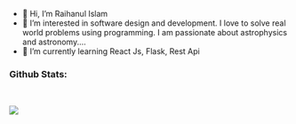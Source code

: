 - 👋 Hi, I’m Raihanul Islam
- 👀 I’m interested in software design and development. I love to solve real world problems using programming. I am passionate about astrophysics and astronomy....
- 🌱 I’m currently learning React Js, Flask, Rest Api 

### Github Stats:

<br>

<p align = "left">
  <img src = "https://github-readme-stats.vercel.app/api?username=raihanul94-cse&show_icons=true&count_private=true&theme=prussian&line_height=32">
</p>

<!---
raihanul94-cse/raihanul94-cse is a ✨ special ✨ repository because its `README.md` (this file) appears on your GitHub profile.
You can click the Preview link to take a look at your changes.
--->
